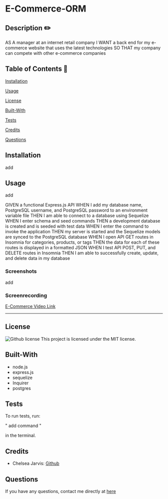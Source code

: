 # E-Commerce-ORM

  ## Description  ✏️
  
AS A manager at an internet retail company
I WANT a back end for my e-commerce website that uses the latest technologies
SO THAT my company can compete with other e-commerce companies

  
## Table of Contents 📖
  
  [Installation](#installation)

  [Usage](#usage)

  [License](#license)

  [Built-With](#Built-With)

  [Tests](#tests) 

  [Credits](#credits)

  [Questions](#questions)
  
  ## Installation 

add

## Usage 



add

GIVEN a functional Express.js API
WHEN I add my database name, PostgreSQL username, and PostgreSQL password to an environment variable file
THEN I am able to connect to a database using Sequelize
WHEN I enter schema and seed commands
THEN a development database is created and is seeded with test data
WHEN I enter the command to invoke the application
THEN my server is started and the Sequelize models are synced to the PostgreSQL database
WHEN I open API GET routes in Insomnia for categories, products, or tags
THEN the data for each of these routes is displayed in a formatted JSON
WHEN I test API POST, PUT, and DELETE routes in Insomnia
THEN I am able to successfully create, update, and delete data in my database


### Screenshots

add

### Screenrecording

[E-Commerce Video Link](add)

______________________________________________________________________________

## License

   ![Github license](https://img.shields.io/badge/license-MIT-blue.svg)
  This project is licensed under the MIT license.
  
## Built-With

- node.js
- express.js
- sequelize
- Inquirer
- postgres

## Tests 

To run tests, run:

" add command "

in the terminal.
  

## Credits 

- Chelsea Jarvis: [Github](https://github.com/Jarvisismy-copilot)

 ## Questions 
  
  If you have any questions, contact me directly at [here](mailto:Chelseajarvis3301@icloud.com)
 

